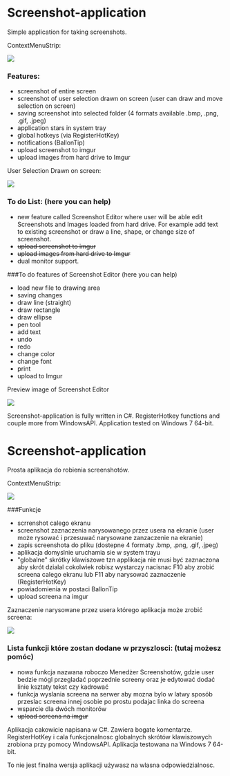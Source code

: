 # Screenshot-application
Simple application for taking screenshots.

ContextMenuStrip:

![](https://github.com/MrMichal95/Screenshot-application/blob/master/ScreenAppWinForms/Images%20README/ContextMenuStrip2.png)

### Features:
- screenshot of entire screen
- screenshot of user selection drawn on screen (user can draw and move selection on screen)
- saving screenshot into selected folder (4 formats available .bmp, .png, .gif, .jpeg)
- application stars in system tray 
- global hotkeys (via RegisterHotKey)
- notifications (BallonTip)
- upload screenshot to imgur 
- upload images from hard drive to Imgur

User Selection Drawn on screen:

![](https://github.com/MrMichal95/Screenshot-application/blob/master/ScreenAppWinForms/Images%20README/userSelection2.png)

### To do List: (here you can help)
- new feature called Screenshot Editor where user will be able edit Screenshots and Images loaded from hard drive.
For example add text to existing screenshot or draw a line, shape, or change size of screenshot.
- ~~upload screenshot to imgur~~
- ~~upload images from hard drive to Imgur~~
- dual monitor support.

###To do features of Screenshot Editor (here you can help)
- load new file to drawing area
- saving changes
- draw line (straight)
- draw rectangle
- draw ellipse
- pen tool
- add text
- undo 
- redo
- change color
- change font
- print
- upload to Imgur

Preview image of Screenshot Editor

![](https://github.com/MrMichal95/Screenshot-application/blob/master/ScreenAppWinForms/Images%20README/ScreenshotEditor.png)


Screenshot-application is fully written in C#. RegisterHotkey functions and couple more from WindowsAPI. Application tested on Windows 7 64-bit.

# Screenshot-application
Prosta aplikacja do robienia screenshotów.

ContextMenuStrip:

![](https://github.com/MrMichal95/Screenshot-application/blob/master/ScreenAppWinForms/Images%20README/ContextMenuStrip2.png)

###Funkcje 
- scrrenshot calego ekranu
- screenshot zaznaczenia narysowanego przez usera na ekranie (user może rysować i przesuwać narysowane zanzaczenie na ekranie)
- zapis screenshota do pliku (dostepne 4 formaty .bmp, .png, .gif, .jpeg)
- aplikacja domyslnie uruchamia sie w system trayu
- "globalne" skrótky klawiszowe tzn applikacja nie musi być zaznaczona aby skrót dzialal cokolwiek robisz wystarczy nacisnac F10 aby zrobić screena calego ekranu lub F11 aby narysować zaznaczenie (RegisterHotKey)
- powiadomienia w postaci BallonTip
- upload screena na imgur

Zaznaczenie narysowane przez usera którego aplikacja może zrobić screena:

![](https://github.com/MrMichal95/Screenshot-application/blob/master/ScreenAppWinForms/Images%20README/userSelection2.png)

### Lista funkcji które zostan dodane w przyszlosci: (tutaj możesz pomóc)
- nowa funkcja nazwana roboczo Menedżer Screenshotów, gdzie user bedzie mógl przegladać poprzednie screeny oraz je edytować dodać linie ksztaty tekst czy kadrować
- funkcja wyslania screena na serwer aby mozna bylo w latwy sposób przeslac screena innej osobie po prostu podajac linka do screena
- wsparcie dla dwóch monitorów
- ~~upload screena na imgur~~

Aplikacja cakowicie napisana w C#. Zawiera bogate komentarze. RegisterHotKey i cala funkcjonalnosc globalnych skrótów klawiszowych zrobiona przy pomocy WindowsAPI. Aplikacja testowana na Windows 7 64-bit.

To nie jest finalna wersja aplikacji używasz na wlasna odpowiedzialnosc.

